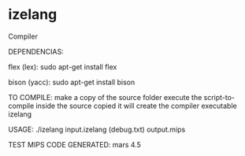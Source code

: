 # izelang
Compiler

DEPENDENCIAS:

flex (lex):
sudo apt-get install flex

bison (yacc):
sudo apt-get install bison

TO COMPILE:
make a copy of the source folder
execute the script-to-compile inside the source copied
it will create the compiler executable izelang

USAGE:
./izelang input.izelang (debug.txt) output.mips

TEST MIPS CODE GENERATED:
mars 4.5